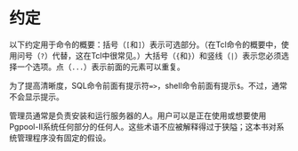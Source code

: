 # 约定

以下约定用于命令的概要：括号（`[`和`]`）表示可选部分。（在Tcl命令的概要中，使用问号（`?`）代替，这在Tcl中很常见。）大括号（`{`和`}`）和竖线（`|`）表示您必须选择一个选项。点（`...`）表示前面的元素可以重复。

为了提高清晰度，SQL命令前面有提示符`=>`，shell命令前面有提示`$`。不过，通常不会显示提示。

管理员通常是负责安装和运行服务器的人。用户可以是正在使用或想要使用Pgpool-II系统任何部分的任何人。这些术语不应被解释得过于狭隘；这本书对系统管理程序没有固定的假设。